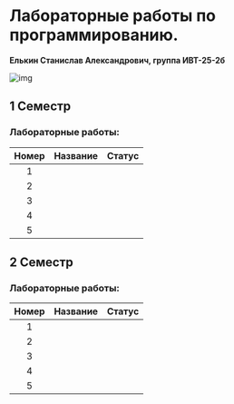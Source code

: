 # **Лабораторные работы по программированию.**

**Елькин Станислав Александрович, группа ИВТ-25-2б**

![img](https://i.yapx.ru/akzZ1.jpg)

## 1 Семестр

### Лабораторные работы:

|Номер|Название|Статус|
|:---:|:------:|:----:|
|1|||
|2|||
|3|||
|4|||
|5|||

## 2 Семестр

### Лабораторные работы:

|Номер|Название|Статус|
|:---:|:------:|:----:|
|1|||
|2|||
|3|||
|4|||
|5|||
